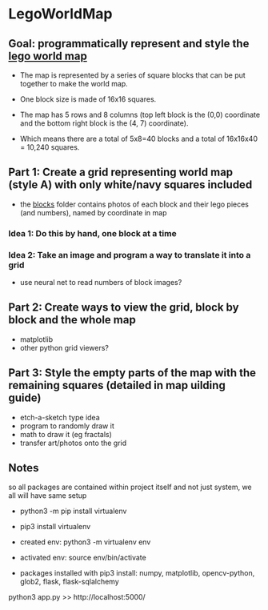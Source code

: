 # LegoWorldMap

## Goal: programmatically represent and style the [lego world map](https://www.lego.com/en-us/product/world-map-31203)

- The map is represented by a series of square blocks that can be put together to make the world map.

- One block size is made of 16x16 squares.

- The map has 5 rows and 8 columns (top left block is the (0,0) coordinate and the bottom right block is the (4, 7) coordinate).

- Which means there are a total of 5x8=40 blocks and a total of 16x16x40 = 10,240 squares.

## Part 1: Create a grid representing world map (style A) with only white/navy squares included

- the [blocks](blocks) folder contains photos of each block and their lego pieces (and numbers), named by coordinate in map

### Idea 1: Do this by hand, one block at a time

### Idea 2: Take an image and program a way to translate it into a grid

- use neural net to read numbers of block images?

## Part 2: Create ways to view the grid, block by block and the whole map

- matplotlib
- other python grid viewers?

## Part 3: Style the empty parts of the map with the remaining squares (detailed in map uilding guide)

- etch-a-sketch type idea
- program to randomly draw it
- math to draw it (eg fractals)
- transfer art/photos onto the grid

## Notes

so all packages are contained within project itself and not just system, we all will have same setup

- python3 -m pip install virtualenv
- pip3 install virtualenv

- created env: python3 -m virtualenv env
- activated env: source env/bin/activate

- packages installed with pip3 install:
  numpy, matplotlib, opencv-python, glob2, flask, flask-sqlalchemy

python3 app.py >> http://localhost:5000/

